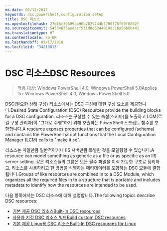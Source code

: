 ```yaml
---
ms.date: 06/12/2017
keywords: dsc,powershell,configuration,setup
title: DSC 리소스
ms.openlocfilehash: 27e16c39699bb96b2829744b5700f75f59f8802f
ms.sourcegitcommit: 54534635eedacf531d8d6344019dc16a50b8b441
ms.translationtype: HT
ms.contentlocale: ko-KR
ms.lasthandoff: 05/17/2018
ms.locfileid: "34219813"
---
```

# <a name="dsc-resources"></a><span data-ttu-id="50ddb-103">DSC 리소스</span><span class="sxs-lookup"><span data-stu-id="50ddb-103">DSC Resources</span></span>

><span data-ttu-id="50ddb-104">적용 대상: Windows PowerShell 4.0, Windows PowerShell 5.0</span><span class="sxs-lookup"><span data-stu-id="50ddb-104">Applies To: Windows PowerShell 4.0, Windows PowerShell 5.0</span></span>

<span data-ttu-id="50ddb-105">DSC(필요한 상태 구성) 리소스에서는 DSC 구성에 대한 구성 요소를 제공합니다.</span><span class="sxs-lookup"><span data-stu-id="50ddb-105">Desired State Configuration (DSC) Resources provide the building blocks for a DSC configuration.</span></span> <span data-ttu-id="50ddb-106">리소스는 구성할 수 있는 속성(스키마)을 노출하고 LCM(로컬 구성 관리자)이 "그대로 수행"하기 위해 호출하는 PowerShell 스크립트 함수를 포함합니다.</span><span class="sxs-lookup"><span data-stu-id="50ddb-106">A resource exposes properties that can be configured (schema) and contains the PowerShell script functions that the Local Configuration Manager (LCM) calls to "make it so".</span></span>

<span data-ttu-id="50ddb-107">리소스는 파일만큼 일반적이거나 IIS 서버만큼 특별한 것을 모델링할 수 있습니다.</span><span class="sxs-lookup"><span data-stu-id="50ddb-107">A resource can model something as generic as a file or as specific as an IIS server setting.</span></span>  <span data-ttu-id="50ddb-108">같은 리소스들의 그룹은 모든 필수 파일을 이식 가능한 구조로 정리하고, 리소스를 사용하려고 한 방법을 식별하는 메타데이터를 포함하는 DSC 모듈에 결합됩니다.</span><span class="sxs-lookup"><span data-stu-id="50ddb-108">Groups of like resources are combined in to a DSC Module, which organizes all the required files in to a structure that is portable and includes metadata to identify how the resources are intended to be used.</span></span>

<span data-ttu-id="50ddb-109">다음 항목에서는 DSC 리소스에 대해 설명합니다.</span><span class="sxs-lookup"><span data-stu-id="50ddb-109">The following topics describe DSC resources:</span></span>

- [<span data-ttu-id="50ddb-110">기본 제공 DSC 리소스</span><span class="sxs-lookup"><span data-stu-id="50ddb-110">Built-In DSC resources</span></span>](builtInResource.md)
- [<span data-ttu-id="50ddb-111">사용자 지정 DSC 리소스 빌드</span><span class="sxs-lookup"><span data-stu-id="50ddb-111">Build custom DSC resources</span></span>](authoringResource.md)
- [<span data-ttu-id="50ddb-112">기본 제공 Linux용 DSC 리소스</span><span class="sxs-lookup"><span data-stu-id="50ddb-112">Built-In DSC resources for Linux</span></span>](lnxBuiltInResources.md)
